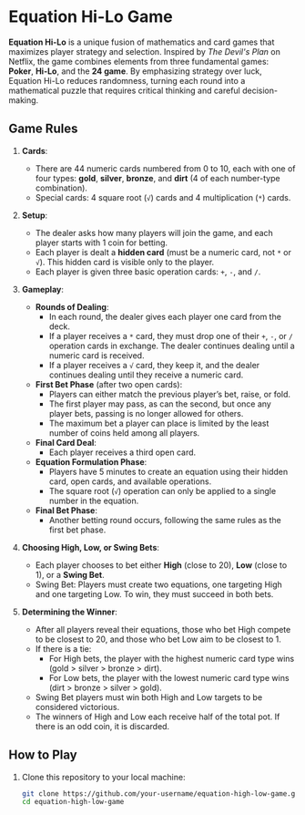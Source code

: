 # Equation Hi-Lo Game

**Equation Hi-Lo** is a unique fusion of mathematics and card games that maximizes player strategy and selection. Inspired by *The Devil's Plan* on Netflix, the game combines elements from three fundamental games: **Poker**, **Hi-Lo**, and the **24 game**. By emphasizing strategy over luck, Equation Hi-Lo reduces randomness, turning each round into a mathematical puzzle that requires critical thinking and careful decision-making.

## Game Rules

1. **Cards**:
   - There are 44 numeric cards numbered from 0 to 10, each with one of four types: **gold**, **silver**, **bronze**, and **dirt** (4 of each number-type combination).
   - Special cards: 4 square root (`√`) cards and 4 multiplication (`*`) cards.

2. **Setup**:
   - The dealer asks how many players will join the game, and each player starts with 1 coin for betting.
   - Each player is dealt a **hidden card** (must be a numeric card, not `*` or `√`). This hidden card is visible only to the player.
   - Each player is given three basic operation cards: `+`, `-`, and `/`.

3. **Gameplay**:
   - **Rounds of Dealing**:
     - In each round, the dealer gives each player one card from the deck.
     - If a player receives a `*` card, they must drop one of their `+`, `-`, or `/` operation cards in exchange. The dealer continues dealing until a numeric card is received.
     - If a player receives a `√` card, they keep it, and the dealer continues dealing until they receive a numeric card.
   - **First Bet Phase** (after two open cards):
     - Players can either match the previous player’s bet, raise, or fold.
     - The first player may pass, as can the second, but once any player bets, passing is no longer allowed for others.
     - The maximum bet a player can place is limited by the least number of coins held among all players.
   - **Final Card Deal**:
     - Each player receives a third open card.
   - **Equation Formulation Phase**:
     - Players have 5 minutes to create an equation using their hidden card, open cards, and available operations.
     - The square root (`√`) operation can only be applied to a single number in the equation.
   - **Final Bet Phase**:
     - Another betting round occurs, following the same rules as the first bet phase.

4. **Choosing High, Low, or Swing Bets**:
   - Each player chooses to bet either **High** (close to 20), **Low** (close to 1), or a **Swing Bet**.
   - Swing Bet: Players must create two equations, one targeting High and one targeting Low. To win, they must succeed in both bets.

5. **Determining the Winner**:
   - After all players reveal their equations, those who bet High compete to be closest to 20, and those who bet Low aim to be closest to 1.
   - If there is a tie:
     - For High bets, the player with the highest numeric card type wins (gold > silver > bronze > dirt).
     - For Low bets, the player with the lowest numeric card type wins (dirt > bronze > silver > gold).
   - Swing Bet players must win both High and Low targets to be considered victorious.
   - The winners of High and Low each receive half of the total pot. If there is an odd coin, it is discarded.

## How to Play

1. Clone this repository to your local machine:
   ```bash
   git clone https://github.com/your-username/equation-high-low-game.git
   cd equation-high-low-game

